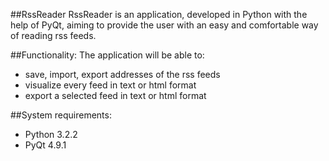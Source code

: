 ##RssReader
RssReader is an application, developed in Python with the help of PyQt, aiming to provide the user with an easy and comfortable way of reading rss feeds.

##Functionality:
The application will be able to:
- save, import, export addresses of the rss feeds
- visualize every feed in text or html format
- export a selected feed in text or html format

##System requirements:
- Python 3.2.2
- PyQt 4.9.1